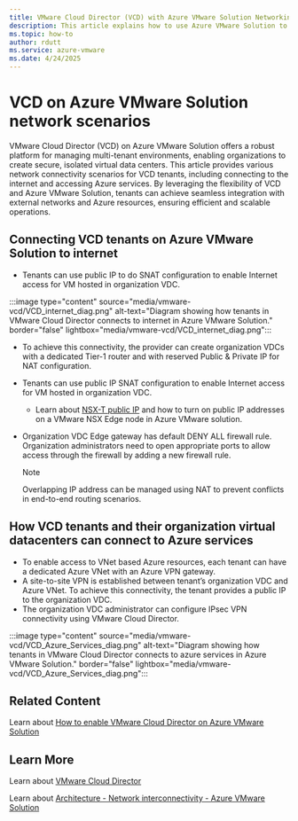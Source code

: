 ```yaml
---
title: VMware Cloud Director (VCD) with Azure VMware Solution Networking 
description: This article explains how to use Azure VMware Solution to enable enterprise and hosters to use Azure VMware Solution for private clouds underlying resources for virtual datacenters.
ms.topic: how-to
author: rdutt
ms.service: azure-vmware
ms.date: 4/24/2025
---
```


# VCD on Azure VMware Solution network scenarios 

VMware Cloud Director (VCD) on Azure VMware Solution offers a robust platform for managing multi-tenant environments, enabling organizations to create secure, isolated virtual data centers. This article provides various network connectivity scenarios for VCD tenants, including connecting to the internet and accessing Azure services. By leveraging the flexibility of VCD and Azure VMware Solution, tenants can achieve seamless integration with external networks and Azure resources, ensuring efficient and scalable operations.


## Connecting VCD tenants on Azure VMware Solution to internet

- Tenants can use public IP to do SNAT configuration to enable Internet access for VM hosted in organization VDC. 

:::image type="content" source="media/vmware-vcd/VCD_internet_diag.png" alt-text="Diagram showing how tenants in VMware Cloud Director connects to internet in Azure VMware Solution." border="false" lightbox="media/vmware-vcd/VCD_internet_diag.png":::


- To achieve this connectivity, the provider can create organization VDCs with a dedicated Tier-1 router and with reserved Public & Private IP for NAT configuration. 
- Tenants can use public IP SNAT configuration to enable Internet access for VM hosted in organization VDC.
    - Learn about [NSX-T public IP](https://learn.microsoft.com/azure/azure-vmware/enable-public-ip-nsx-edge) and how to turn on public IP addresses on a VMware NSX Edge node in Azure VMware solution.
- Organization VDC Edge gateway has default DENY ALL firewall rule. Organization administrators need to open appropriate ports to allow access through the firewall by adding a new firewall rule.

    > [!Note]
    >  Overlapping IP address can be managed using NAT to prevent conflicts in end-to-end routing scenarios.


## How VCD tenants and their organization virtual datacenters can connect to Azure services

- To enable access to VNet based Azure resources, each tenant can have a dedicated Azure VNet with an Azure VPN gateway. 
- A site-to-site VPN is established between tenant’s organization VDC and Azure VNet. To achieve this connectivity, the tenant provides a public IP to the organization VDC. 
- The organization VDC administrator can configure IPsec VPN connectivity using VMware Cloud Director.

:::image type="content" source="media/vmware-vcd/VCD_Azure_Services_diag.png" alt-text="Diagram showing how tenants in VMware Cloud Director connects to azure services in Azure VMware Solution." border="false" lightbox="media/vmware-vcd/VCD_Azure_Services_diag.png":::

## Related Content

Learn about [How to enable VMware Cloud Director on Azure VMware Solution](enable-vmware-vcd-with-azure.md)

## Learn More

Learn about [VMware Cloud Director](https://techdocs.broadcom.com/us/en/vmware-cis/cloud-director/vmware-cloud-director/10-6/overview.html)

Learn about [Architecture - Network interconnectivity - Azure VMware Solution](https://learn.microsoft.com/azure/azure-vmware/architecture-networking)
